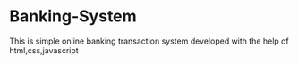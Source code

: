 # Banking-System
This is simple online banking transaction system developed with the help of html,css,javascript
